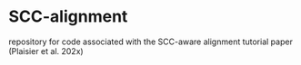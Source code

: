 # SCC-alignment
repository for code associated with the SCC-aware alignment tutorial paper (Plaisier et al. 202x)
